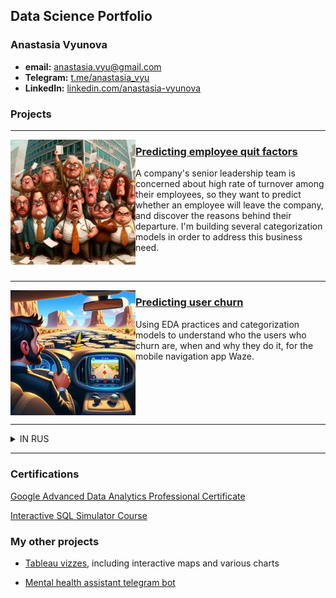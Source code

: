 ## Data Science Portfolio
### Anastasia Vyunova
* **email:** anastasia.vyu@gmail.com
* **Telegram:** [t.me/anastasia_vyu](https://t.me/anastasia_vyu)
* **LinkedIn:** [linkedin.com/anastasia-vyunova](https://www.linkedin.com/in/anastasia-vyunova-7bb8aa234/)



### Projects

---

<img align="left" src="Predicting_employee_quit_factors/illustrations/cover_quit.png" style="width:200px;"/>

### [Predicting employee quit factors](https://github.com/point-de-vyu/data-analytics-projects/tree/main/Predicting_employee_quit_factors)

A company's senior leadership team is concerned about high rate of turnover among their employees, so they want to predict whether an employee will leave the company, and discover the reasons behind their departure. I'm building several categorization models in order to address this business need.

<br clear="left">

---

<img align="left" src="Waze_predicting_user_churn/illustrations/cover_waze_0.png" style="width:200px;"/>

### [Predicting user churn](https://github.com/point-de-vyu/data-analytics-projects/tree/main/Waze_predicting_user_churn)

Using EDA practices and categorization models to understand who the users who churn are, when and why they do it, for the mobile navigation app Waze. 

<br clear="left">

---
<details>
<summary>IN RUS</summary>
В этом репозитории представлены мои учебные и пет-проекты дата аналитике. 
Детали и результаты каждого проекта можно найти в соответствующих файлах README.
Так как учебные проекты были выполнены в рамках англоязычных курсов, ответы и комментарии внутри ноутбуков тоже на английском. Как и ридми :) 
Надеюсь, это не станет для вас препятствием. А если станет, пожалуйста, обращайтесь с вопросами.
</details>

---
### Certifications

[Google Advanced Data Analytics Professional Certificate](https://coursera.org/share/9da4e8e4a88ae4283ab6baea83d094be)

[Interactive SQL Simulator Course](https://stepik.org/cert/2249862?lang=en)

### **My other projects**

* [Tableau vizzes](https://public.tableau.com/app/profile/anastasia.vyu/vizzes), including interactive maps and various charts

* [Mental health assistant telegram bot](https://github.com/point-de-vyu/mindfulness-assistant)
